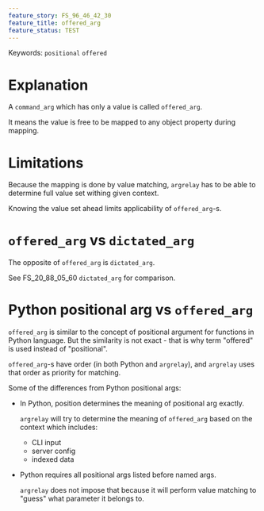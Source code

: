 ```yaml
---
feature_story: FS_96_46_42_30
feature_title: offered_arg
feature_status: TEST
---
```


Keywords: `positional` `offered`

# Explanation

A `command_arg` which has only a value is called `offered_arg`.

It means the value is free to be mapped to any object property during mapping.

# Limitations

Because the mapping is done by value matching, `argrelay` has to be able to determine
full value set withing given context.

Knowing the value set ahead limits applicability of `offered_arg`-s.

# `offered_arg` vs `dictated_arg`

The opposite of `offered_arg` is `dictated_arg`.

See FS_20_88_05_60 `dictated_arg` for comparison.

# Python positional arg vs `offered_arg`

`offered_arg` is similar to the concept of positional argument for functions in Python language.
But the similarity is not exact - that is why term "offered" is used instead of "positional".

`offered_arg`-s have order (in both Python and `argrelay`), and `argrelay` uses that order as priority for matching.

Some of the differences from Python positional args:

*   In Python, position determines the meaning of positional arg exactly.

    `argrelay` will try to determine the meaning of `offered_arg` based on the context which includes:
     *   CLI input
     *   server config
     *   indexed data

*   Python requires all positional args listed before named args.

    `argrelay` does not impose that because it will perform value matching to "guess" what parameter it belongs to.
